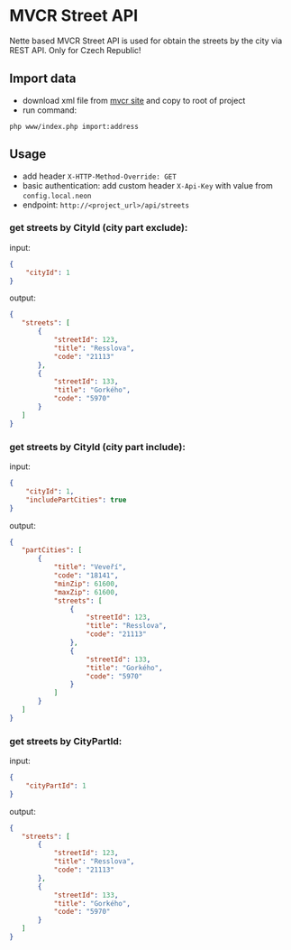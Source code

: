 # MVCR Street API
Nette based MVCR Street API is used for obtain the streets by the city via REST API. Only for Czech Republic!

## Import data
- download xml file from [mvcr site](http://aplikace.mvcr.cz/adresy/) and copy to root of project
- run command:
```
php www/index.php import:address
```
## Usage
- add header `X-HTTP-Method-Override: GET`
- basic authentication: add custom header `X-Api-Key` with value from `config.local.neon`
- endpoint: `http://<project_url>/api/streets`

### **get streets by CityId (city part exclude):**
input:
```json
{
	"cityId": 1
}
```
output:
 ```json
{
    "streets": [
        {
            "streetId": 123,
            "title": "Resslova",
            "code": "21113"
        },
        {
            "streetId": 133,
            "title": "Gorkého",
            "code": "5970"
        }
    ]
}
```

### **get streets by CityId (city part include):**
input:
```json
{
	"cityId": 1,
	"includePartCities": true
}
```
output:
 ```json
{
    "partCities": [
        {
            "title": "Veveří",
            "code": "18141",
            "minZip": 61600,
            "maxZip": 61600,
            "streets": [
                {
                    "streetId": 123,
                    "title": "Resslova",
                    "code": "21113"
                },
                {
                    "streetId": 133,
                    "title": "Gorkého",
                    "code": "5970"
                }
         	]
        }
    ]
}
```

### **get streets by CityPartId:**
input:
```json
{
	"cityPartId": 1
}
```
output:
 ```json
{
    "streets": [
        {
            "streetId": 123,
            "title": "Resslova",
            "code": "21113"
        },
        {
            "streetId": 133,
            "title": "Gorkého",
            "code": "5970"
        }
    ]
}
